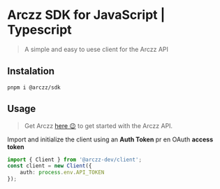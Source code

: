 # Arczz SDK for JavaScript | Typescript

> A simple and easy to uese client for the Arczz API

## Instalation

```
pnpm i @arczz/sdk
```

## Usage

> Get Arczz [here 😉](https://killian-moudery.fr) to get started with the Arczz API.

Import and initialize the client using an **Auth Token** pr en OAuth **access token**

```ts
import { Client } from '@arczz-dev/client';
const client = new Client({
    auth: process.env.API_TOKEN
});
```
